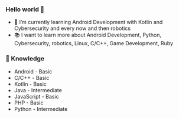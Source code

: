 ### Hello world 👋

- 🌱 I’m currently learning Android Development with Kotlin and Cybersecurity and every now and then robotics
- 📚 I want to learn more about Android Development, Python, Cybersecurity, robotics, Linux, C/C++, Game Development, Ruby

### 🧠 Knowledge

- Android - Basic
- C/C++ - Basic
- Kotlin - Basic
- Java - Intermediate
- JavaScript - Basic
- PHP - Basic
- Python - Intermediate

<!--
**ComBeat/ComBeat** is a ✨ _special_ ✨ repository because its `README.md` (this file) appears on your GitHub profile.

Here are some ideas to get you started:

- 🔭 I’m currently working on ...
- 🌱 I’m currently learning ...
- 👯 I’m looking to collaborate on ...
- 🤔 I’m looking for help with ...
- 💬 Ask me about ...
- 📫 How to reach me: ...
- 😄 Pronouns: ...
- ⚡ Fun fact: ...
-->

